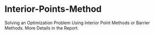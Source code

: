 # Interior-Points-Method
Solving an Optimization Problem Using Interior Point Methods or Barrier Methods. More Details in the Report.
